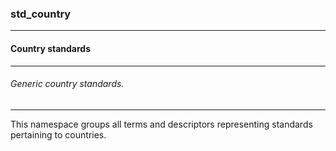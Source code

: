 ### std_country



------
#### Country standards



------
###### Generic country standards.



------
This namespace groups all terms and descriptors representing standards pertaining to countries.